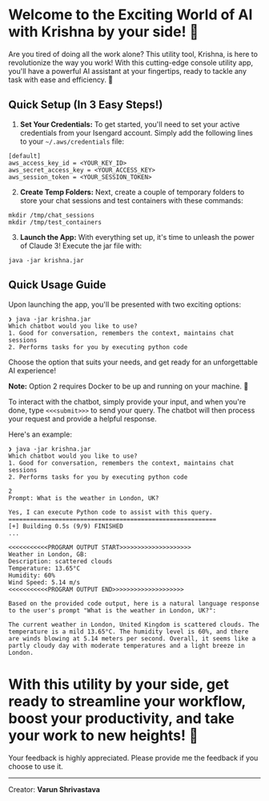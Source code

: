 # Welcome to the Exciting World of AI with Krishna by your side! 🚀

Are you tired of doing all the work alone? This utility tool, Krishna, is here to revolutionize the way you work! With this cutting-edge console utility app, you'll have a powerful AI assistant at your fingertips, ready to tackle any task with ease and efficiency. 💪

## Quick Setup (In 3 Easy Steps!)

1. **Set Your Credentials:** To get started, you'll need to set your active credentials from your Isengard account. Simply add the following lines to your `~/.aws/credentials` file:

```
[default]
aws_access_key_id = <YOUR_KEY_ID>
aws_secret_access_key = <YOUR_ACCESS_KEY>
aws_session_token = <YOUR_SESSION_TOKEN>
```

2. **Create Temp Folders:** Next, create a couple of temporary folders to store your chat sessions and test containers with these commands:

```
mkdir /tmp/chat_sessions
mkdir /tmp/test_containers
```

3. **Launch the App:** With everything set up, it's time to unleash the power of Claude 3! Execute the jar file with:

```
java -jar krishna.jar
```

## Quick Usage Guide

Upon launching the app, you'll be presented with two exciting options:

```
❯ java -jar krishna.jar
Which chatbot would you like to use?
1. Good for conversation, remembers the context, maintains chat sessions
2. Performs tasks for you by executing python code
```

Choose the option that suits your needs, and get ready for an unforgettable AI experience!

**Note:** Option 2 requires Docker to be up and running on your machine. 🐳

To interact with the chatbot, simply provide your input, and when you're done, type `<<<submit>>>` to send your query. The chatbot will then process your request and provide a helpful response.

Here's an example:

```
❯ java -jar krishna.jar
Which chatbot would you like to use?
1. Good for conversation, remembers the context, maintains chat sessions
2. Performs tasks for you by executing python code

2
Prompt: What is the weather in London, UK?

Yes, I can execute Python code to assist with this query.
==========================================================
[+] Building 0.5s (9/9) FINISHED
...

<<<<<<<<<<<PROGRAM OUTPUT START>>>>>>>>>>>>>>>>>>>>
Weather in London, GB:
Description: scattered clouds
Temperature: 13.65°C
Humidity: 60%
Wind Speed: 5.14 m/s
<<<<<<<<<<<PROGRAM OUTPUT END>>>>>>>>>>>>>>>>>>>>

Based on the provided code output, here is a natural language response to the user's prompt "What is the weather in London, UK?":

The current weather in London, United Kingdom is scattered clouds. The temperature is a mild 13.65°C. The humidity level is 60%, and there are winds blowing at 5.14 meters per second. Overall, it seems like a partly cloudy day with moderate temperatures and a light breeze in London.

```

With this utility by your side, get ready to streamline your workflow, boost your productivity, and take your work to new heights! 🌟
==========================================================

Your feedback is highly appreciated. Please provide me the feedback if you choose to use it.

--- 
Creator: **Varun Shrivastava**
